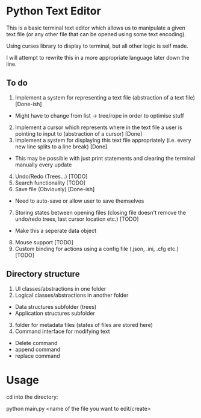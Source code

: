 # Python Text Editor

This is a basic terminal text editor which allows us to manipulate a given text file (or any other file that can be opened using some text encoding).

Using curses library to display to terminal, but all other logic is self made.

I will attempt to rewrite this in a more appropriate language later down the line.

## To do
1. Implement a system for representing a text file (abstraction of a text file) [Done-ish]
 - Might have to change from list -> tree/rope in order to optimise stuff
2. Implement a cursor which represents where in the text file a user is pointing to input to (abstraction of a cursor) [Done]
3. Implement a system for displaying this text file appropriately (i.e. every new line splits to a line break) [Done]
 - This may be possible with just print statements and clearing the terminal manually every update
4. Undo/Redo (Trees...) [TODO]
5. Search functionality [TODO]
6. Save file (Obviously) [Done-ish]
 - Need to auto-save or allow user to save themselves
7. Storing states between opening files (closing file doesn't remove the undo/redo trees, last cursor location etc.) [TODO]
 - Make this a seperate data object
8. Mouse support [TODO]
9. Custom binding for actions using a config file (.json, .ini, .cfg etc.) [TODO]

## Directory structure
1. UI classes/abstractions in one folder
2. Logical classes/abstractions in another folder
 - Data structures subfolder (trees)
 - Application structures subfolder
3. folder for metadata files (states of files are stored here)
4. Command interface for modifying text
 - Delete command
 - append command
 - replace command

 # Usage

 cd into the directory:

 python main.py <name of the file you want to edit/create>
